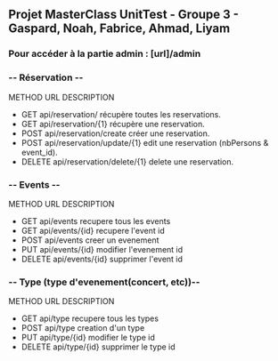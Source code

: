 ## Projet MasterClass UnitTest - Groupe 3 - Gaspard, Noah, Fabrice, Ahmad, Liyam



### __**Pour accéder à la partie admin : [url]/admin**__



### __**-- Réservation --**__

METHOD           URL                                DESCRIPTION

* GET             api/reservation/                  récupère toutes les reservations.
* GET             api/reservation/{1}               récupère une reservation.
* POST            api/reservation/create            créer une reservation.
* POST            api/reservation/update/{1}        edit une reservation (nbPersons & event_id).
* DELETE          api/reservation/delete/{1}        delete une reservation.


### __**-- Events --**__

METHOD        URL            DESCRIPTION

* GET           api/events        recupere tous les events
* GET           api/events/{id}     recupere l'event id
* POST          api/events        creer un evenement
* PUT           api/events/{id}     modifier l'evenement id
* DELETE        api/events/{id}     supprimer l'event id

### __**-- Type (type d'evenement(concert, etc))--**__

METHOD        URL            DESCRIPTION

* GET           api/type        recupere tous les types
* POST          api/type        creation d'un type
* PUT           api/type/{id}        modifier le type id
* DELETE        api/type/{id}        supprimer le type id
